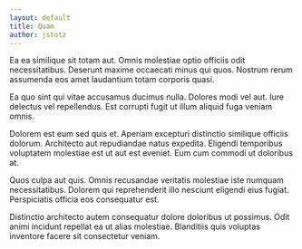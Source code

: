 ```yaml
---
layout: default
title: Quam
author: jstotz
---
```


Ea ea similique sit totam aut. Omnis molestiae optio officiis odit necessitatibus. Deserunt maxime occaecati minus qui quos. Nostrum rerum assumenda eos amet laudantium totam corporis quasi.

Ea quo sint qui vitae accusamus ducimus nulla. Dolores modi vel aut. Iure delectus vel repellendus. Est corrupti fugit ut illum aliquid fuga veniam omnis.

Dolorem est eum sed quis et. Aperiam excepturi distinctio similique officiis dolorum. Architecto aut repudiandae natus expedita. Eligendi temporibus voluptatem molestiae est ut aut est eveniet. Eum cum commodi ut doloribus at.

Quos culpa aut quis. Omnis recusandae veritatis molestiae iste numquam necessitatibus. Dolorem qui reprehenderit illo nesciunt eligendi eius fugiat. Perspiciatis officia eos consequatur est.

Distinctio architecto autem consequatur dolore doloribus ut possimus. Odit animi incidunt repellat ea ut alias molestiae. Blanditiis quis voluptas inventore facere sit consectetur veniam.
